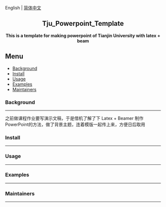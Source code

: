 


English | [简体中文](./README.CN.md)
<!-- <p align="center"><img src="https://tencent.github.io/omi/assets/omi-logo2019.svg" alt="omi" width="100"/></p> -->
<!-- <p align="center"><img src="https://tencent.github.io/omi/assets/omi-v6.jpg" alt="omi" width="1000"/></p> -->
<h2 align="center">Tju_Powerpoint_Template</h2>
<p align="center"><b>This is a template for making powerpoint of Tianjin University with latex + beam</b></p>


## Menu
* [Background](#Background)
* [Install](#Install)
* [Usage](#Usage)
* [Examples](#Examples)
* [Maintainers](#Maintainers)



### Background
-----------
之前做课程作业要写演示文稿，于是借机了解了下 Latex + Beamer 制作PowerPoint的方法，做了背景主题，连着模版一起传上来，方便日后取用



### Install
-----------




### Usage
-----------



### Examples
-----------



### Maintainers
-----------